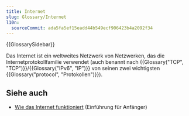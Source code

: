 ```yaml
---
title: Internet
slug: Glossary/Internet
l10n:
  sourceCommit: ada5fa5ef15eadd44b549ecf906423b4a2092f34
---
```


{{GlossarySidebar}}

Das Internet ist ein weltweites Netzwerk von Netzwerken, das die Internetprotokollfamilie verwendet (auch benannt nach {{Glossary("TCP", "TCP")}}/{{Glossary("IPv6", "IP")}} von seinen zwei wichtigsten {{Glossary("protocol", "Protokollen")}}).

## Siehe auch

- [Wie das Internet funktioniert](/de/docs/Learn/Common_questions/Web_mechanics/How_does_the_Internet_work) (Einführung für Anfänger)
